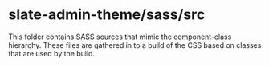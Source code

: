 # slate-admin-theme/sass/src

This folder contains SASS sources that mimic the component-class hierarchy. These files
are gathered in to a build of the CSS based on classes that are used by the build.
